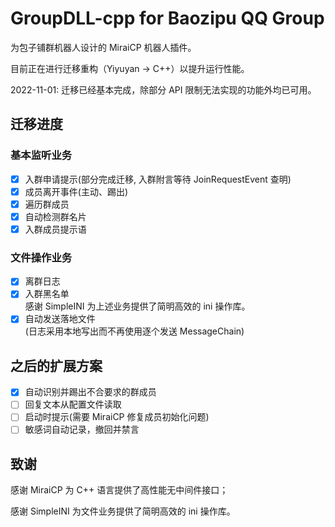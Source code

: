# GroupDLL-cpp for Baozipu QQ Group
为包子铺群机器人设计的 MiraiCP 机器人插件。

目前正在进行迁移重构（Yiyuyan -> C++）以提升运行性能。

2022-11-01: 迁移已经基本完成，除部分 API 限制无法实现的功能外均已可用。

## 迁移进度
### 基本监听业务
- [x] 入群申请提示(部分完成迁移, 入群附言等待 JoinRequestEvent 查明)
- [x] 成员离开事件(主动、踢出)
- [x] 遍历群成员
- [x] 自动检测群名片
- [x] 入群成员提示语
### 文件操作业务
- [x] 离群日志
- [x] 入群黑名单<br>感谢 SimpleINI 为上述业务提供了简明高效的 ini 操作库。
- [x] 自动发送落地文件<br>(日志采用本地写出而不再使用逐个发送 MessageChain)

## 之后的扩展方案
- [x] 自动识别并踢出不合要求的群成员
- [ ] 回复文本从配置文件读取
- [ ] 启动时提示(需要 MiraiCP 修复成员初始化问题)
- [ ] 敏感词自动记录，撤回并禁言

## 致谢

感谢 MiraiCP 为 C++ 语言提供了高性能无中间件接口；

感谢 SimpleINI 为文件业务提供了简明高效的 ini 操作库。